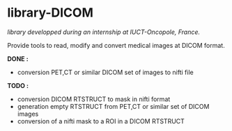 # library-DICOM

*library developped during an internship at IUCT-Oncopole, France.*

Provide tools to read, modify and convert medical images at DICOM format.

**DONE :**
- conversion PET,CT or similar DICOM set of images to nifti file

**TODO :** 
- conversion DICOM RTSTRUCT to mask in nifti format
- generation empty RTSTRUCT from PET,CT or similar set of DICOM images
- conversion of a nifti mask to a ROI in a DICOM RTSTRUCT
